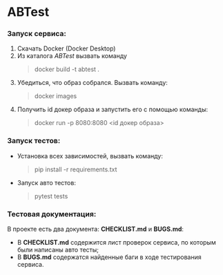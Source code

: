 # ABTest

### Запуск сервиса:
1. Скачать Docker (Docker Desktop)
2. Из каталога *ABTest* вызвать команду
    > docker build -t abtest .
3. Убедиться, что образ собрался. Вызвать команду:
    > docker images
4. Получить id докер образа и запустить его с помощью команды:
    > docker run -p 8080:8080 <id докер образа>

### Запуск тестов:
- Установка всех зависимостей, вызвать команду:
    > pip install -r requirements.txt
- Запуск авто тестов:
    > pytest tests


### Тестовая документация:
В проекте есть два документа: **CHEСKLIST.md** и **BUGS.md**:
- В **СHEСKLIST.md** содержится лист проверок сервиса, по которым были написаны авто тесты;
- В **BUGS.md** содержатся найденные баги в ходе тестирования сервиса.